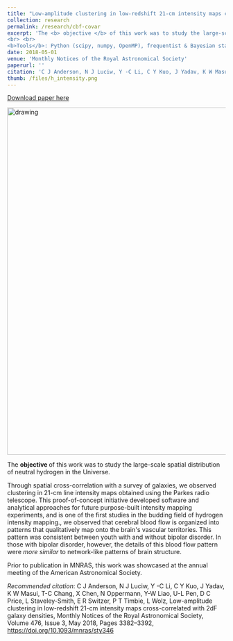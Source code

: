 ```yaml
---
title: "Low-amplitude clustering in low-redshift 21-cm intensity maps cross-correlated with 2dF galaxy densities"
collection: research
permalink: /research/cbf-covar
excerpt: 'The <b> objective </b> of this work was to study the large-scale spatial distribution of neutral hydrogen in the Universe.
<br> <br>
<b>Tools</b>: Python (scipy, numpy, OpenMP), frequentist & Bayesian statistics, high-performance computing'
date: 2018-05-01
venue: 'Monthly Notices of the Royal Astronomical Society'
paperurl: ''
citation: 'C J Anderson, N J Luciw, Y -C Li, C Y Kuo, J Yadav, K W Masui, T-C Chang, X Chen, N Oppermann, Y-W Liao, U-L Pen, D C Price, L Staveley-Smith, E R Switzer, P T Timbie, L Wolz, Low-amplitude clustering in low-redshift 21-cm intensity maps cross-correlated with 2dF galaxy densities, Monthly Notices of the Royal Astronomical Society, Volume 476, Issue 3, May 2018, Pages 3382–3392, https://doi.org/10.1093/mnras/sty346'
thumb: /files/h_intensity.png
---
```


[Download paper here](https://academic.oup.com/mnras/article-abstract/476/3/3382/4848307?redirectedFrom=fulltext)

<img src="/files/h_intensity.png" alt="drawing" width="800" class="center"/>

The <b> objective </b> of this work was to study the large-scale spatial distribution of neutral hydrogen in the Universe. 

Through spatial cross-correlation with a survey of galaxies, we observed clustering in 21-cm line intensity maps obtained using the Parkes radio telescope. This proof-of-concept initiative developed software and analytical approaches for future purpose-built intensity mapping experiments, and is one of the first studies in the budding field of hydrogen intensity mapping., we observed that cerebral blood flow is organized into patterns that qualitatively map onto the brain's vascular territories. This pattern was consistent between youth with and without bipolar disorder. In those with bipolar disorder, however, the details of this blood flow pattern were <i> more similar </i> to network-like patterns of brain structure.  

Prior to publication in MNRAS, this work was showcased at the annual meeting of the American Astronomical Society.

<i>Recommended citation</i>: C J Anderson, N J Luciw, Y -C Li, C Y Kuo, J Yadav, K W Masui, T-C Chang, X Chen, N Oppermann, Y-W Liao, U-L Pen, D C Price, L Staveley-Smith, E R Switzer, P T Timbie, L Wolz, Low-amplitude clustering in low-redshift 21-cm intensity maps cross-correlated with 2dF galaxy densities, Monthly Notices of the Royal Astronomical Society, Volume 476, Issue 3, May 2018, Pages 3382–3392, https://doi.org/10.1093/mnras/sty346